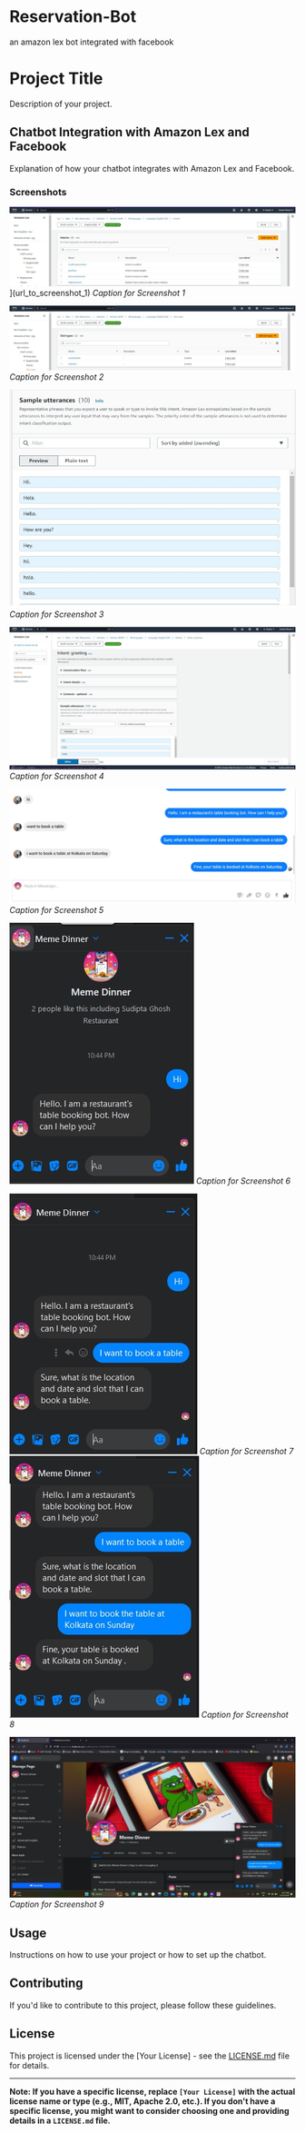 # Reservation-Bot
an amazon lex bot integrated with facebook 
# Project Title

Description of your project.

## Chatbot Integration with Amazon Lex and Facebook

Explanation of how your chatbot integrates with Amazon Lex and Facebook.

### Screenshots

![Screenshot 1.jpg](https://github.com/TathagataSau/Reservation-Bot/blob/main/IMG-20231124-WA0034.jpg)](url_to_screenshot_1)
*Caption for Screenshot 1*

![Screenshot 2](https://github.com/TathagataSau/Reservation-Bot/blob/main/IMG-20231124-WA0036.jpg)
*Caption for Screenshot 2*

![Screenshot 3](https://github.com/TathagataSau/Reservation-Bot/blob/main/IMG-20231124-WA0037.jpg)
*Caption for Screenshot 3*

![Screenshot 4](https://github.com/TathagataSau/Reservation-Bot/blob/main/IMG-20231124-WA0038.jpg)
*Caption for Screenshot 4*

![Screenshot 5](https://github.com/TathagataSau/Reservation-Bot/blob/main/WhatsApp%20Image%202023-11-21%20at%2022.39.57_30aeefd6.jpg)
*Caption for Screenshot 5*

![Screenshot 6](https://github.com/TathagataSau/Reservation-Bot/blob/main/WhatsApp%20Image%202023-11-21%20at%2022.44.36_4087441d.jpg)
*Caption for Screenshot 6*

![Screenshot 7](https://github.com/TathagataSau/Reservation-Bot/blob/main/WhatsApp%20Image%202023-11-21%20at%2022.45.48_0d4f84e6.jpg)
*Caption for Screenshot 7*
![Screenshot 8](https://github.com/TathagataSau/Reservation-Bot/blob/main/WhatsApp%20Image%202023-11-21%20at%2022.47.08_04903f7f.jpg)
*Caption for Screenshot 8*

![Screenshot 9](https://github.com/TathagataSau/Reservation-Bot/blob/main/WhatsApp%20Image%202023-11-21%20at%2022.47.54_891f5cf6.jpg)
*Caption for Screenshot 9*
## Usage

Instructions on how to use your project or how to set up the chatbot.

## Contributing

If you'd like to contribute to this project, please follow these guidelines.

## License

This project is licensed under the [Your License] - see the [LICENSE.md](LICENSE.md) file for details.

---

**Note: If you have a specific license, replace `[Your License]` with the actual license name or type (e.g., MIT, Apache 2.0, etc.). If you don't have a specific license, you might want to consider choosing one and providing details in a `LICENSE.md` file.**


